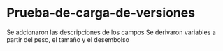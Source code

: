 # Prueba-de-carga-de-versiones
Se adcionaron las descripciones de los campos
Se derivaron variables a partir del peso, el tamaño y el desembolso
